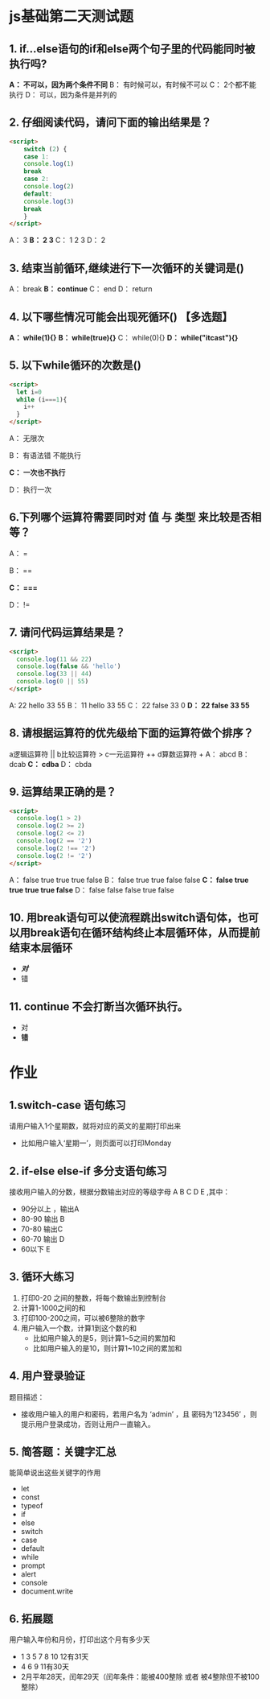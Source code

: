 

# js基础第二天测试题

## 1. if...else语句的if和else两个句子里的代码能同时被执行吗?

**A： 不可以，因为两个条件不同**
B： 有时候可以，有时候不可以
C： 2个都不能执行
D： 可以，因为条件是并列的

## 2. 仔细阅读代码，请问下面的输出结果是？

```html
<script>
    switch (2) {
    case 1:
    console.log(1)
    break
    case 2:
    console.log(2)
    default:
    console.log(3)
    break
    }
</script>

```

A： 3
**B： 2 3**
C： 1 2 3
D： 2

## 3. 结束当前循环,继续进行下一次循环的关键词是()

A： break
**B： continue**
C： end
D： return

## 4. 以下哪些情况可能会出现死循环() 【多选题】

**A： while(1){}**
**B： while(true){}**
C： while(0){}
**D： while("itcast"){}**

## 5. 以下while循环的次数是()

```html
<script>
  let i=0
  while (i===1){
    i++
  }
</script>
```

A： 无限次

B： 有语法错 不能执行

**C： 一次也不执行**

D： 执行一次

## 6.下列哪个运算符需要同时对 值 与 类型 来比较是否相等？

A： =

B： ==

**C： ===**

D： !=

## 7. 请问代码运算结果是？

```html
<script>     
  console.log(11 && 22)
  console.log(false && 'hello')
  console.log(33 || 44)
  console.log(0 || 55)
</script>
```

A:    22 hello 33 55
B： 11 hello 33 55
C： 22 false 33 0
**D： 22 false 33 55**

## 8. 请根据运算符的优先级给下面的运算符做个排序？

a逻辑运算符 ||
b比较运算符 >
c一元运算符 ++
d算数运算符 +
A： abcd
B： dcab
**C： cdba**
D： cbda

## 9. 运算结果正确的是？

```html
<script>      
  console.log(1 > 2)
  console.log(2 >= 2)
  console.log(2 <= 2)
  console.log(2 == '2')
  console.log(2 !== '2')
  console.log(2 != '2')  
</script>
```

A： false true true true false
B： false true true false false
**C： false true true true true false**
D： false false false true false

## 10. 用break语句可以使流程跳出switch语句体，也可以用break语句在循环结构终止本层循环体，从而提前结束本层循环

- ***对***
- 错

  

## 11. continue 不会打断当次循环执行。

- 对
- **错**

  

# 作业

## 1.switch-case 语句练习

请用户输入1个星期数，就将对应的英文的星期打印出来

- 比如用户输入‘星期一’，则页面可以打印Monday

## 2. if-else  else-if 多分支语句练习

接收用户输入的分数，根据分数输出对应的等级字母 A B C D E ,其中：

- 90分以上 ，输出A
- 80-90 输出 B
- 70-80 输出C
- 60-70 输出 D
- 60以下 E

## 3. 循环大练习

1. 打印0-20 之间的整数，将每个数输出到控制台
2. 计算1-1000之间的和
3. 打印100-200之间，可以被6整除的数字
4. 用户输入一个数，计算1到这个数的和
   - 比如用户输入的是5，则计算1~5之间的累加和
   - 比如用户输入的是10，则计算1~10之间的累加和

## 4. 用户登录验证

题目描述：

- 接收用户输入的用户和密码，若用户名为 ‘admin’ ，且 密码为‘123456’ ，则提示用户登录成功，否则让用户一直输入。

## 5. 简答题：关键字汇总

能简单说出这些关键字的作用

- let
- const
- typeof
- if
- else
- switch
- case
- default
- while
- prompt
- alert
- console
- document.write

## 6. 拓展题

用户输入年份和月份，打印出这个月有多少天

- 1 3 5 7 8 10 12有31天
- 4 6 9 11有30天
- 2月平年28天，闰年29天（闰年条件：能被400整除 或者 被4整除但不被100 整除）





